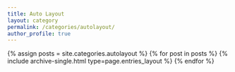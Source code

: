 ```yaml
---
title: Auto Layout
layout: category
permalink: /categories/autolayout/
author_profile: true
---
```


{% assign posts = site.categories.autolayout %}
{% for post in posts %} {% include archive-single.html type=page.entries_layout %} {% endfor %}

